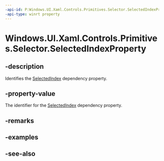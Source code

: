 ```yaml
---
-api-id: P:Windows.UI.Xaml.Controls.Primitives.Selector.SelectedIndexProperty
-api-type: winrt property
---
```


<!-- Property syntax
public Windows.UI.Xaml.DependencyProperty SelectedIndexProperty { get; }
-->

# Windows.UI.Xaml.Controls.Primitives.Selector.SelectedIndexProperty

## -description
Identifies the [SelectedIndex](selector_selectedindex.md) dependency property.



## -property-value
The identifier for the [SelectedIndex](selector_selectedindex.md) dependency property.

## -remarks

## -examples

## -see-also
